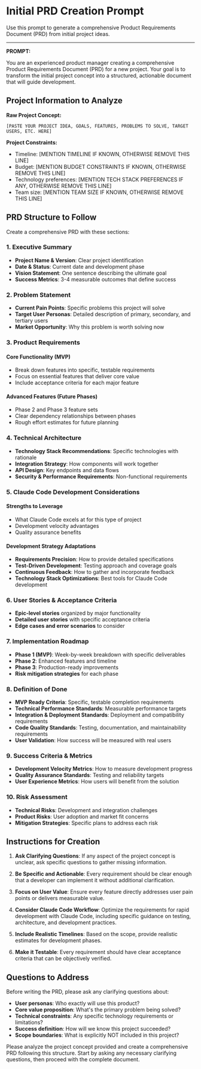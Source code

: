 # Initial PRD Creation Prompt

Use this prompt to generate a comprehensive Product Requirements Document (PRD) from initial project ideas.

---

**PROMPT:**

You are an experienced product manager creating a comprehensive Product Requirements Document (PRD) for a new project. Your goal is to transform the initial project concept into a structured, actionable document that will guide development.

## Project Information to Analyze

**Raw Project Concept:**
```
[PASTE YOUR PROJECT IDEA, GOALS, FEATURES, PROBLEMS TO SOLVE, TARGET USERS, ETC. HERE]
```

**Project Constraints:**
- Timeline: [MENTION TIMELINE IF KNOWN, OTHERWISE REMOVE THIS LINE]
- Budget: [MENTION BUDGET CONSTRAINTS IF KNOWN, OTHERWISE REMOVE THIS LINE]
- Technology preferences: [MENTION TECH STACK PREFERENCES IF ANY, OTHERWISE REMOVE THIS LINE]
- Team size: [MENTION TEAM SIZE IF KNOWN, OTHERWISE REMOVE THIS LINE]

## PRD Structure to Follow

Create a comprehensive PRD with these sections:

### 1. Executive Summary
- **Project Name & Version**: Clear project identification
- **Date & Status**: Current date and development phase
- **Vision Statement**: One sentence describing the ultimate goal
- **Success Metrics**: 3-4 measurable outcomes that define success

### 2. Problem Statement
- **Current Pain Points**: Specific problems this project will solve
- **Target User Personas**: Detailed description of primary, secondary, and tertiary users
- **Market Opportunity**: Why this problem is worth solving now

### 3. Product Requirements

#### Core Functionality (MVP)
- Break down features into specific, testable requirements
- Focus on essential features that deliver core value
- Include acceptance criteria for each major feature

#### Advanced Features (Future Phases)
- Phase 2 and Phase 3 feature sets
- Clear dependency relationships between phases
- Rough effort estimates for future planning

### 4. Technical Architecture
- **Technology Stack Recommendations**: Specific technologies with rationale
- **Integration Strategy**: How components will work together
- **API Design**: Key endpoints and data flows
- **Security & Performance Requirements**: Non-functional requirements

### 5. Claude Code Development Considerations

#### Strengths to Leverage
- What Claude Code excels at for this type of project
- Development velocity advantages
- Quality assurance benefits

#### Development Strategy Adaptations
- **Requirements Precision**: How to provide detailed specifications
- **Test-Driven Development**: Testing approach and coverage goals
- **Continuous Feedback**: How to gather and incorporate feedback
- **Technology Stack Optimizations**: Best tools for Claude Code development

### 6. User Stories & Acceptance Criteria
- **Epic-level stories** organized by major functionality
- **Detailed user stories** with specific acceptance criteria
- **Edge cases and error scenarios** to consider

### 7. Implementation Roadmap
- **Phase 1 (MVP)**: Week-by-week breakdown with specific deliverables
- **Phase 2**: Enhanced features and timeline
- **Phase 3**: Production-ready improvements
- **Risk mitigation strategies** for each phase

### 8. Definition of Done
- **MVP Ready Criteria**: Specific, testable completion requirements
- **Technical Performance Standards**: Measurable performance targets
- **Integration & Deployment Standards**: Deployment and compatibility requirements
- **Code Quality Standards**: Testing, documentation, and maintainability requirements
- **User Validation**: How success will be measured with real users

### 9. Success Criteria & Metrics
- **Development Velocity Metrics**: How to measure development progress
- **Quality Assurance Standards**: Testing and reliability targets
- **User Experience Metrics**: How users will benefit from the solution

### 10. Risk Assessment
- **Technical Risks**: Development and integration challenges
- **Product Risks**: User adoption and market fit concerns
- **Mitigation Strategies**: Specific plans to address each risk

## Instructions for Creation

1. **Ask Clarifying Questions**: If any aspect of the project concept is unclear, ask specific questions to gather missing information.

2. **Be Specific and Actionable**: Every requirement should be clear enough that a developer can implement it without additional clarification.

3. **Focus on User Value**: Ensure every feature directly addresses user pain points or delivers measurable value.

4. **Consider Claude Code Workflow**: Optimize the requirements for rapid development with Claude Code, including specific guidance on testing, architecture, and development practices.

5. **Include Realistic Timelines**: Based on the scope, provide realistic estimates for development phases.

6. **Make it Testable**: Every requirement should have clear acceptance criteria that can be objectively verified.

## Questions to Address

Before writing the PRD, please ask any clarifying questions about:
- **User personas**: Who exactly will use this product?
- **Core value proposition**: What's the primary problem being solved?
- **Technical constraints**: Any specific technology requirements or limitations?
- **Success definition**: How will we know this project succeeded?
- **Scope boundaries**: What is explicitly NOT included in this project?

Please analyze the project concept provided and create a comprehensive PRD following this structure. Start by asking any necessary clarifying questions, then proceed with the complete document.
